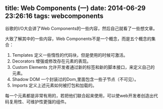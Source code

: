 title: Web Components (一)
date: 2014-06-29 23:26:16
tags: webcomponents
---

谷歌的I/O大会讲了Web Components的一些内容，然后自己就看了一些想文章。

大致了解其中的一些内容，Web Components不是一个概念，而是五个概念的集合：

1. Templates 定义一些惰性的代码块，但是使用的时候可激活。
2. Decorators 增强或修改存在元素的表现。
3. Custom Elements 允许开发者通过新的标签和新的脚本接口，来定义自己的元素。
4. Shadow DOM 一个封装过的Dom,里面包含一些子节点（不可见）。
5. Imports 定义上述元素如何被打包和加载的。

每一个元素都是非常有用的，若把他们联合起来使用，可以使web开发者创造出代码复用性、可维护性更强的组件。
